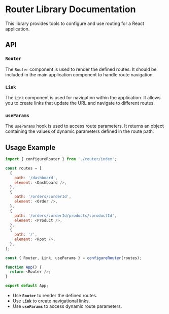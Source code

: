# Router Library Documentation

This library provides tools to configure and use routing for a React application.

## API

### `Router`

The `Router` component is used to render the defined routes. It should be included in the main application component to handle route navigation.

### `Link`

The `Link` component is used for navigation within the application. It allows you to create links that update the URL and navigate to different routes.

### `useParams`

The `useParams` hook is used to access route parameters. It returns an object containing the values of dynamic parameters defined in the route path.

## Usage Example

```javascript
import { configureRouter } from './router/index';

const routes = [
  {
    path: '/dashboard',
    element: <Dashboard />,
  },
  {
    path: '/orders/:orderId',
    element: <Order />,
  },
  {
    path: '/orders/:orderId/products/:productId',
    element: <Product />,
  },
  {
    path: '/',
    element: <Root />,
  },
];

const { Router, Link, useParams } = configureRouter(routes);

function App() {
  return <Router />;
}

export default App;
```

- Use **`Router`** to render the defined routes.
- Use **`Link`** to create navigational links.
- Use **`useParams`** to access dynamic route parameters.
